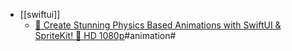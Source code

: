 - [[swiftui]]
	- [🎨 Create Stunning Physics Based Animations with SwiftUI & SpriteKit! 🚀   HD 1080p](https://www.youtube.com/watch?v=d7oWIv2JjG8)#animation#